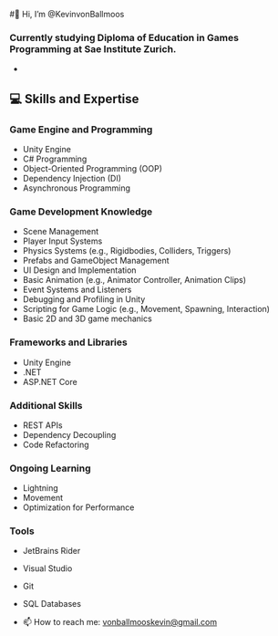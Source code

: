 #👋 Hi, I’m @KevinvonBallmoos
### Currently studying Diploma of Education in Games Programming at Sae Institute Zurich.
- 
## 💻 Skills and Expertise

### Game Engine and Programming
- Unity Engine
- C# Programming
- Object-Oriented Programming (OOP)
- Dependency Injection (DI)
- Asynchronous Programming

### Game Development Knowledge
- Scene Management
- Player Input Systems
- Physics Systems (e.g., Rigidbodies, Colliders, Triggers)
- Prefabs and GameObject Management
- UI Design and Implementation
- Basic Animation (e.g., Animator Controller, Animation Clips)
- Event Systems and Listeners
- Debugging and Profiling in Unity
- Scripting for Game Logic (e.g., Movement, Spawning, Interaction)
- Basic 2D and 3D game mechanics

### Frameworks and Libraries
- Unity Engine
- .NET
- ASP.NET Core

### Additional Skills
- REST APIs
- Dependency Decoupling
- Code Refactoring

### Ongoing Learning
- Lightning
- Movement
- Optimization for Performance

### Tools
- JetBrains Rider
- Visual Studio
- Git
- SQL Databases

- 📫 How to reach me: vonballmooskevin@gmail.com

<!---
KevinvonBallmoos/KevinvonBallmoos is a ✨ special ✨ repository because its `README.md` (this file) appears on your GitHub profile.
You can click the Preview link to take a look at your changes.
--->
